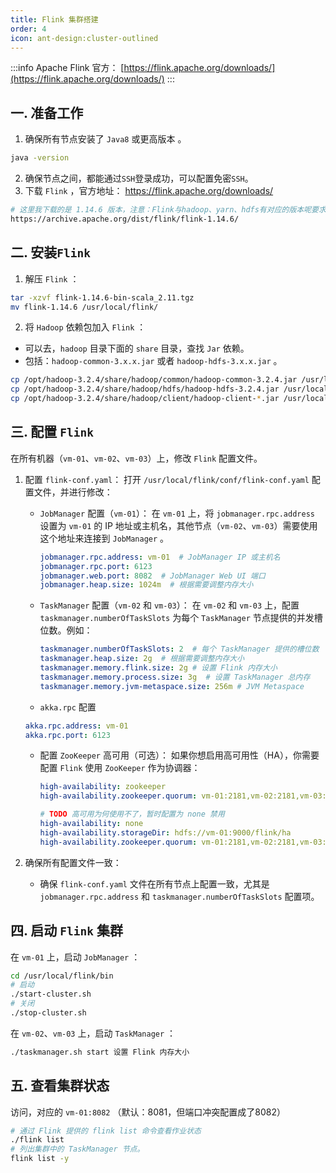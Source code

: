 ```yaml
---
title: Flink 集群搭建
order: 4
icon: ant-design:cluster-outlined
---
```


:::info
Apache Flink 官方： [https://flink.apache.org/downloads/](https://flink.apache.org/downloads/)
:::


## 一. 准备工作

1. 确保所有节点安装了 `Java8` 或更高版本 。

```bash
java -version
```

2. 确保节点之间，都能通过`SSH`登录成功，可以配置免密`SSH`。
3. 下载 `Flink` ，官方地址： https://flink.apache.org/downloads/

```bash
# 这里我下载的是 1.14.6 版本，注意：Flink与hadoop、yarn、hdfs有对应的版本呢要求。
https://archive.apache.org/dist/flink/flink-1.14.6/
```

## 二. 安装`Flink`

1. 解压 `Flink` ：

```bash
tar -xzvf flink-1.14.6-bin-scala_2.11.tgz
mv flink-1.14.6 /usr/local/flink/
```

2. 将  `Hadoop` 依赖包加入 `Flink` ：

- 可以去，`hadoop` 目录下面的 `share` 目录，查找 `Jar` 依赖。 
- 包括：`hadoop-common-3.x.x.jar` 或者 `hadoop-hdfs-3.x.x.jar` 。

```bash
cp /opt/hadoop-3.2.4/share/hadoop/common/hadoop-common-3.2.4.jar /usr/local/flink/lib/
cp /opt/hadoop-3.2.4/share/hadoop/hdfs/hadoop-hdfs-3.2.4.jar /usr/local/flink/lib/
cp /opt/hadoop-3.2.4/share/hadoop/client/hadoop-client-*.jar /usr/local/flink/lib/
```

## 三. 配置 `Flink`

在所有机器（`vm-01`、`vm-02`、`vm-03`）上，修改 `Flink` 配置文件。

1. 配置 `flink-conf.yaml`： 打开 `/usr/local/flink/conf/flink-conf.yaml` 配置文件，并进行修改：

   - `JobManager` 配置（`vm-01`）： 在 `vm-01` 上，将 `jobmanager.rpc.address` 设置为 `vm-01` 的 IP 地址或主机名，其他节点（`vm-02`、`vm-03`）需要使用这个地址来连接到 `JobManager` 。

     ```yaml
     jobmanager.rpc.address: vm-01  # JobManager IP 或主机名
     jobmanager.rpc.port: 6123
     jobmanager.web.port: 8082  # JobManager Web UI 端口
     jobmanager.heap.size: 1024m  # 根据需要调整内存大小
     ```

   - `TaskManager` 配置（`vm-02` 和 `vm-03`）： 在 `vm-02` 和 `vm-03` 上，配置 `taskmanager.numberOfTaskSlots` 为每个 `TaskManager` 节点提供的并发槽位数。例如：

     ```yaml
     taskmanager.numberOfTaskSlots: 2  # 每个 TaskManager 提供的槽位数
     taskmanager.heap.size: 2g  # 根据需要调整内存大小
     taskmanager.memory.flink.size: 2g # 设置 Flink 内存大小
     taskmanager.memory.process.size: 3g  # 设置 TaskManager 总内存
     taskmanager.memory.jvm-metaspace.size: 256m # JVM Metaspace
     ```

   - `akka.rpc` 配置

   ```yaml
   akka.rpc.address: vm-01
   akka.rpc.port: 6123
   ```

   - 配置 `ZooKeeper` 高可用（可选）： 如果你想启用高可用性（HA），你需要配置 `Flink` 使用 `ZooKeeper` 作为协调器：

     ```yaml
     high-availability: zookeeper
     high-availability.zookeeper.quorum: vm-01:2181,vm-02:2181,vm-03:2181
     
     # TODO 高可用为何使用不了，暂时配置为 none 禁用
     high-availability: none
     high-availability.storageDir: hdfs://vm-01:9000/flink/ha
     high-availability.zookeeper.quorum: vm-01:2181,vm-02:2181,vm-03:2181
     ```

2. 确保所有配置文件一致： 

   - 确保 `flink-conf.yaml` 文件在所有节点上配置一致，尤其是 `jobmanager.rpc.address` 和 `taskmanager.numberOfTaskSlots` 配置项。

## 四. 启动 `Flink` 集群

在 `vm-01` 上，启动 `JobManager` ：

```bash
cd /usr/local/flink/bin
# 启动
./start-cluster.sh
# 关闭
./stop-cluster.sh
```

在 `vm-02`、`vm-03` 上，启动 `TaskManager` ：

```bash
./taskmanager.sh start 设置 Flink 内存大小
```

## 五. 查看集群状态

访问，对应的 `vm-01:8082` （默认：8081，但端口冲突配置成了8082）

```bash
# 通过 Flink 提供的 flink list 命令查看作业状态
./flink list
# 列出集群中的 TaskManager 节点。
flink list -y
```







